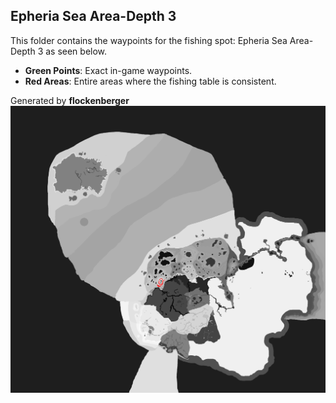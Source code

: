 ## Epheria Sea Area-Depth 3
This folder contains the waypoints for the fishing spot: Epheria Sea Area-Depth 3 as seen below.

- **Green Points**: Exact in-game waypoints.
- **Red Areas**: Entire areas where the fishing table is consistent.

Generated by **flockenberger**
![by_flockenberger](./Preview.png)